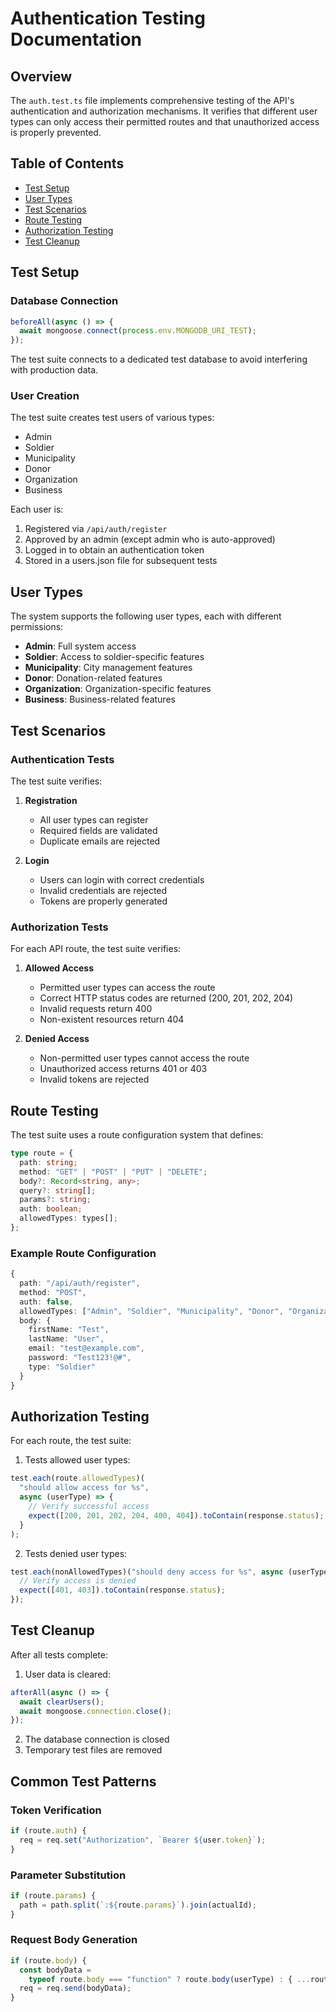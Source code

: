 # Authentication Testing Documentation

## Overview

The `auth.test.ts` file implements comprehensive testing of the API's authentication and authorization mechanisms. It verifies that different user types can only access their permitted routes and that unauthorized access is properly prevented.

## Table of Contents

- [Test Setup](#test-setup)
- [User Types](#user-types)
- [Test Scenarios](#test-scenarios)
- [Route Testing](#route-testing)
- [Authorization Testing](#authorization-testing)
- [Test Cleanup](#test-cleanup)

## Test Setup

### Database Connection

```typescript
beforeAll(async () => {
  await mongoose.connect(process.env.MONGODB_URI_TEST);
});
```

The test suite connects to a dedicated test database to avoid interfering with production data.

### User Creation

The test suite creates test users of various types:

- Admin
- Soldier
- Municipality
- Donor
- Organization
- Business

Each user is:

1. Registered via `/api/auth/register`
2. Approved by an admin (except admin who is auto-approved)
3. Logged in to obtain an authentication token
4. Stored in a users.json file for subsequent tests

## User Types

The system supports the following user types, each with different permissions:

- **Admin**: Full system access
- **Soldier**: Access to soldier-specific features
- **Municipality**: City management features
- **Donor**: Donation-related features
- **Organization**: Organization-specific features
- **Business**: Business-related features

## Test Scenarios

### Authentication Tests

The test suite verifies:

1. **Registration**

   - All user types can register
   - Required fields are validated
   - Duplicate emails are rejected

2. **Login**
   - Users can login with correct credentials
   - Invalid credentials are rejected
   - Tokens are properly generated

### Authorization Tests

For each API route, the test suite verifies:

1. **Allowed Access**

   - Permitted user types can access the route
   - Correct HTTP status codes are returned (200, 201, 202, 204)
   - Invalid requests return 400
   - Non-existent resources return 404

2. **Denied Access**
   - Non-permitted user types cannot access the route
   - Unauthorized access returns 401 or 403
   - Invalid tokens are rejected

## Route Testing

The test suite uses a route configuration system that defines:

```typescript
type route = {
  path: string;
  method: "GET" | "POST" | "PUT" | "DELETE";
  body?: Record<string, any>;
  query?: string[];
  params?: string;
  auth: boolean;
  allowedTypes: types[];
};
```

### Example Route Configuration

```typescript
{
  path: "/api/auth/register",
  method: "POST",
  auth: false,
  allowedTypes: ["Admin", "Soldier", "Municipality", "Donor", "Organization", "Business"],
  body: {
    firstName: "Test",
    lastName: "User",
    email: "test@example.com",
    password: "Test123!@#",
    type: "Soldier"
  }
}
```

## Authorization Testing

For each route, the test suite:

1. Tests allowed user types:

```typescript
test.each(route.allowedTypes)(
  "should allow access for %s",
  async (userType) => {
    // Verify successful access
    expect([200, 201, 202, 204, 400, 404]).toContain(response.status);
  }
);
```

2. Tests denied user types:

```typescript
test.each(nonAllowedTypes)("should deny access for %s", async (userType) => {
  // Verify access is denied
  expect([401, 403]).toContain(response.status);
});
```

## Test Cleanup

After all tests complete:

1. User data is cleared:

```typescript
afterAll(async () => {
  await clearUsers();
  await mongoose.connection.close();
});
```

2. The database connection is closed
3. Temporary test files are removed

## Common Test Patterns

### Token Verification

```typescript
if (route.auth) {
  req = req.set("Authorization", `Bearer ${user.token}`);
}
```

### Parameter Substitution

```typescript
if (route.params) {
  path = path.split(`:${route.params}`).join(actualId);
}
```

### Request Body Generation

```typescript
if (route.body) {
  const bodyData =
    typeof route.body === "function" ? route.body(userType) : { ...route.body };
  req = req.send(bodyData);
}
```
